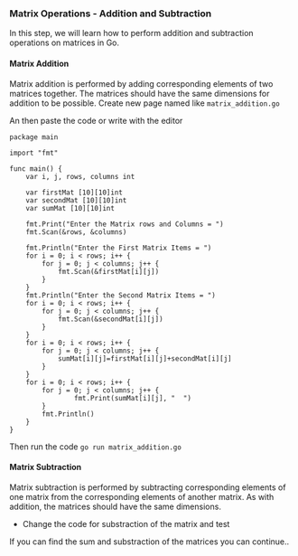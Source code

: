 ###  Matrix Operations - Addition and Subtraction

In this step, we will learn how to perform addition and subtraction operations on matrices in Go.

#### Matrix Addition

Matrix addition is performed by adding corresponding elements of two matrices together. The matrices should have the same dimensions for addition to be possible.
Create new page named like `matrix_addition.go`

An then paste the code or write with the editor
```
package main

import "fmt"

func main() {
    var i, j, rows, columns int

    var firstMat [10][10]int
    var secondMat [10][10]int
	var sumMat [10][10]int

    fmt.Print("Enter the Matrix rows and Columns = ")
    fmt.Scan(&rows, &columns)

    fmt.Println("Enter the First Matrix Items = ")
    for i = 0; i < rows; i++ {
        for j = 0; j < columns; j++ {
            fmt.Scan(&firstMat[i][j])
        }
    }
    fmt.Println("Enter the Second Matrix Items = ")
    for i = 0; i < rows; i++ {
        for j = 0; j < columns; j++ {
            fmt.Scan(&secondMat[i][j])
        }
    }
  	for i = 0; i < rows; i++ {
        for j = 0; j < columns; j++ {
            sumMat[i][j]=firstMat[i][j]+secondMat[i][j]
        }
    }
	for i = 0; i < rows; i++ {
        for j = 0; j < columns; j++ {
        	    fmt.Print(sumMat[i][j], "  ")
        }
        fmt.Println()        
	}    	
}
```
Then run the code
```go run matrix_addition.go```

#### Matrix Subtraction

Matrix subtraction is performed by subtracting corresponding elements of one matrix from the corresponding elements of another matrix. As with addition, the matrices should have the same dimensions.

- Change the code for substraction of the matrix and test

If you can find the sum and substraction of the matrices you can continue..
